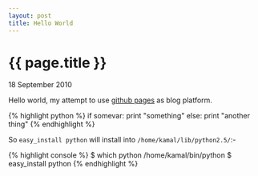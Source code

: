 ```yaml
---
layout: post
title: Hello World
---
```


{{ page.title }}
================

<p class="meta">18 September 2010</p>

Hello world, my attempt to use [github pages][1] as blog platform.

{% highlight python %}
if somevar:
    print "something"
else:
    print "another thing"
{% endhighlight %}

So `easy_install python` will install into ``/home/kamal/lib/python2.5/``:-

{% highlight console %}
$ which python
/home/kamal/bin/python
$ easy_install python
{% endhighlight %}

[1]:http://pages.github.com/
